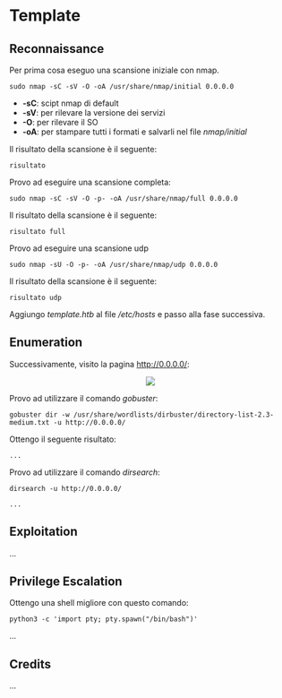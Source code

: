 # Template

## Reconnaissance

Per prima cosa eseguo una scansione iniziale con nmap.

```text
sudo nmap -sC -sV -O -oA /usr/share/nmap/initial 0.0.0.0
```

* **-sC**: scipt nmap di default
* **-sV**: per rilevare la versione dei servizi
* **-O**: per rilevare il SO
* **-oA**: per stampare tutti i formati e salvarli nel file _nmap/initial_

Il risultato della scansione è il seguente:

```text
risultato
```

Provo ad eseguire una scansione completa:

```text
sudo nmap -sC -sV -O -p- -oA /usr/share/nmap/full 0.0.0.0
```

Il risultato della scansione è il seguente:

```text
risultato full
```

Provo ad eseguire una scansione udp
```text
sudo nmap -sU -O -p- -oA /usr/share/nmap/udp 0.0.0.0
```

Il risultato della scansione è il seguente:

```text
risultato udp
```

Aggiungo _template.htb_ al file _/etc/hosts_ e passo alla fase successiva.

## Enumeration

Successivamente, visito la pagina http://0.0.0.0/:

<p align="center">
  <img src="/Immagini/Windows-Box/Template/template-1.png"/>
</p>

Provo ad utilizzare il comando _gobuster_:

```text
gobuster dir -w /usr/share/wordlists/dirbuster/directory-list-2.3-medium.txt -u http://0.0.0.0/
```

Ottengo il seguente risultato:
```text
...
```

Provo ad utilizzare il comando _dirsearch_:

```text
dirsearch -u http://0.0.0.0/
```

```text
...
```

## Exploitation

...

## Privilege Escalation

Ottengo una shell migliore con questo comando:

```text
python3 -c 'import pty; pty.spawn("/bin/bash")'
```

...


## Credits

...
